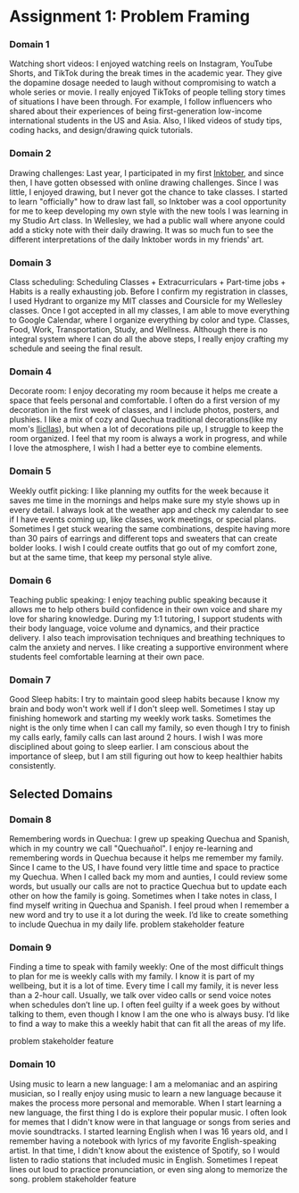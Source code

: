 # Assignment 1: Problem Framing
### Domain 1
Watching short videos: I enjoyed watching reels on Instagram, YouTube Shorts, and TikTok during the break times in the academic year. They give the dopamine dosage needed to laugh without compromising to watch a whole series or movie. I really enjoyed TikToks of people telling story times of situations I have been through. For example, I follow influencers who shared about their experiences of being first-generation low-income international students in the US and Asia. Also, I liked videos of study tips, coding hacks, and design/drawing quick tutorials.

### Domain 2
Drawing challenges: Last year, I participated in my first [Inktober](https://inktober.com/), and since then, I have gotten obsessed with online drawing challenges. Since I was little, I enjoyed drawing, but I never got the chance to take classes. I started to learn "officially" how to draw last fall, so Inktober was a cool opportunity for me to keep developing my own style with the new tools I was learning in my Studio Art class. In Wellesley, we had a public wall where anyone could add a sticky note with their daily drawing. It was so much fun to see the different interpretations of the daily Inktober words in my friends' art.

### Domain 3
Class scheduling: Scheduling Classes + Extracurriculars + Part-time jobs + Habits is a really exhausting job. Before I confirm my registration in classes, I used Hydrant to organize my MIT classes and Coursicle for my Wellesley classes. Once I got accepted in all my classes, I am able to move everything to Google Calendar, where I organize everything by color and type. Classes, Food, Work, Transportation, Study, and Wellness. Although there is no integral system where I can do all the above steps, I really enjoy crafting my schedule and seeing the final result.

### Domain 4
Decorate room: I enjoy decorating my room because it helps me create a space that feels personal and comfortable. I often do a first version of my decoration in the first week of classes, and I include photos, posters, and plushies. I like a mix of cozy and Quechua traditional decorations(like my mom's [llicllas](https://andeantextilearts.org/rosas-lliclla-threads-that-tell-stories/)), but when a lot of decorations pile up, I struggle to keep the room organized. I feel that my room is always a work in progress, and while I love the atmosphere, I wish I had a better eye to combine elements.

### Domain 5
Weekly outfit picking: I like planning my outfits for the week because it saves me time in the mornings and helps make sure my style shows up in every detail. I always look at the weather app and check my calendar to see if I have events coming up, like classes, work meetings, or special plans. Sometimes I get stuck wearing the same combinations, despite having more than 30 pairs of earrings and different tops and sweaters that can create bolder looks. I wish I could create outfits that go out of my comfort zone, but at the same time, that keep my personal style alive.

### Domain 6
Teaching public speaking: I enjoy teaching public speaking because it allows me to help others build confidence in their own voice and share my love for sharing knowledge. During my 1:1 tutoring, I support students with their body language, voice volume and dynamics, and their practice delivery. I also teach improvisation techniques and breathing techniques to calm the anxiety and nerves. I like creating a supportive environment where students feel comfortable learning at their own pace. 

### Domain 7
Good Sleep habits: I try to maintain good sleep habits because I know my brain and body won't work well if I don't sleep well. Sometimes I stay up finishing homework and starting my weekly work tasks. Sometimes the night is the only time when I can call my family, so even though I try to finish my calls early, family calls can last around 2 hours. I wish I was more disciplined about going to sleep earlier. I am conscious about the importance of sleep, but I am still figuring out how to keep healthier habits consistently.

## Selected Domains
### Domain 8
Remembering words in Quechua: I grew up speaking Quechua and Spanish, which in my country we call "Quechuañol". I enjoy re-learning and remembering words in Quechua because it helps me remember my family. Since I came to the US, I have found very little time and space to practice my Quechua. When I called back my mom and aunties, I could review some words, but usually our calls are not to practice Quechua but to update each other on how the family is going. Sometimes when I take notes in class, I find myself writing in Quechua and Spanish. I feel proud when I remember a new word and try to use it a lot during the week. I’d like to create something to include Quechua in my daily life.
problem
stakeholder 
feature
### Domain 9
Finding a time to speak with family weekly: One of the most difficult things to plan for me is weekly calls with my family. I know it is part of my wellbeing, but it is a lot of time. Every time I call my family, it is never less than a 2-hour call. Usually, we talk over video calls or send voice notes when schedules don’t line up. I often feel guilty if a week goes by without talking to them, even though I know I am the one who is always busy. I’d like to find a way to make this a weekly habit that can fit all the areas of my life.

problem
stakeholder 
feature
### Domain 10
Using music to learn a new language: I am a melomaniac and an aspiring musician, so I really enjoy using music to learn a new language because it makes the process more personal and memorable. When I start learning a new language, the first thing I do is explore their popular music. I often look for memes that I didn't know were in that language or songs from series and movie soundtracks. I started learning English when I was 16 years old, and I remember having a notebook with lyrics of my favorite English-speaking artist. In that time, I didn't know about the existence of Spotify, so I would listen to radio stations that included music in English. Sometimes I repeat lines out loud to practice pronunciation, or even sing along to memorize the song. 
problem
stakeholder 
feature


